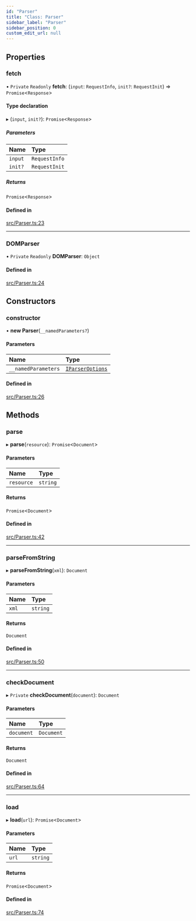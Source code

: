 ```yaml
---
id: "Parser"
title: "Class: Parser"
sidebar_label: "Parser"
sidebar_position: 0
custom_edit_url: null
---
```


## Properties

### fetch

• `Private` `Readonly` **fetch**: (`input`: `RequestInfo`, `init?`: `RequestInit`) => `Promise`<`Response`\>

#### Type declaration

▸ (`input`, `init?`): `Promise`<`Response`\>

##### Parameters

| Name | Type |
| :------ | :------ |
| `input` | `RequestInfo` |
| `init?` | `RequestInit` |

##### Returns

`Promise`<`Response`\>

#### Defined in

[src/Parser.ts:23](https://github.com/canvg/canvg/blob/5ea8056/src/Parser.ts#L23)

___

### DOMParser

• `Private` `Readonly` **DOMParser**: `Object`

#### Defined in

[src/Parser.ts:24](https://github.com/canvg/canvg/blob/5ea8056/src/Parser.ts#L24)

## Constructors

### constructor

• **new Parser**(`__namedParameters?`)

#### Parameters

| Name | Type |
| :------ | :------ |
| `__namedParameters` | [`IParserOptions`](../interfaces/IParserOptions.md) |

#### Defined in

[src/Parser.ts:26](https://github.com/canvg/canvg/blob/5ea8056/src/Parser.ts#L26)

## Methods

### parse

▸ **parse**(`resource`): `Promise`<`Document`\>

#### Parameters

| Name | Type |
| :------ | :------ |
| `resource` | `string` |

#### Returns

`Promise`<`Document`\>

#### Defined in

[src/Parser.ts:42](https://github.com/canvg/canvg/blob/5ea8056/src/Parser.ts#L42)

___

### parseFromString

▸ **parseFromString**(`xml`): `Document`

#### Parameters

| Name | Type |
| :------ | :------ |
| `xml` | `string` |

#### Returns

`Document`

#### Defined in

[src/Parser.ts:50](https://github.com/canvg/canvg/blob/5ea8056/src/Parser.ts#L50)

___

### checkDocument

▸ `Private` **checkDocument**(`document`): `Document`

#### Parameters

| Name | Type |
| :------ | :------ |
| `document` | `Document` |

#### Returns

`Document`

#### Defined in

[src/Parser.ts:64](https://github.com/canvg/canvg/blob/5ea8056/src/Parser.ts#L64)

___

### load

▸ **load**(`url`): `Promise`<`Document`\>

#### Parameters

| Name | Type |
| :------ | :------ |
| `url` | `string` |

#### Returns

`Promise`<`Document`\>

#### Defined in

[src/Parser.ts:74](https://github.com/canvg/canvg/blob/5ea8056/src/Parser.ts#L74)
